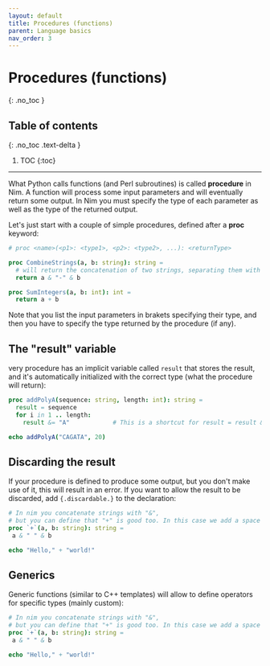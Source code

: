 ```yaml
---
layout: default
title: Procedures (functions)
parent: Language basics
nav_order: 3
---
```


# Procedures (functions)
{: .no_toc }

## Table of contents
{: .no_toc .text-delta }

1. TOC
{:toc}

---

What Python calls functions (and Perl subroutines) is called **procedure** in Nim.
A function will process some input parameters and will eventually return some output.
In Nim you must specify the type of each parameter as well as the type of the returned output.

Let's just start with a couple of simple procedures, defined after a **proc** keyword:

```nim
# proc <name>(<p1>: <type1>, <p2>: <type2>, ...): <returnType>

proc CombineStrings(a, b: string): string =
  # will return the concatenation of two strings, separating them with a dash
  return a & "-" & b

proc SumIntegers(a, b: int): int =
  return a + b
```

Note that you list the input parameters in brakets specifying their type, and then you have to specify the type returned by the procedure (if any).

## The "result" variable

very procedure has an implicit variable called `result` that stores the result,
and it's automatically initialized with the correct type (what the procedure will return):
```nim
proc addPolyA(sequence: string, length: int): string =
  result = sequence
  for i in 1 .. length:
    result &= "A"            # This is a shortcut for result = result & 'A'

echo addPolyA("CAGATA", 20)

```

## Discarding the result

If your procedure is defined to produce some output, but you don't make use of it,
this will result in an error.
If you want to allow the result to be discarded,
add `{.discardable.}` to the declaration:

```nim
# In nim you concatenate strings with "&",
# but you can define that "+" is good too. In this case we add a space between.
proc `+`(a, b: string): string =
 a & " " & b

echo "Hello," + "world!"
```

## Generics
Generic functions (similar to C++ templates)
will allow to define operators for specific types (mainly custom):

```nim
# In nim you concatenate strings with "&",
# but you can define that "+" is good too. In this case we add a space between.
proc `+`(a, b: string): string =
 a & " " & b

echo "Hello," + "world!"
```
